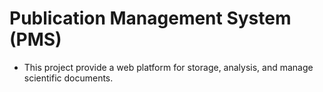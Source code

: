 # Publication Management System (PMS)
  * This project provide a web platform for storage, analysis, and manage scientific documents.
